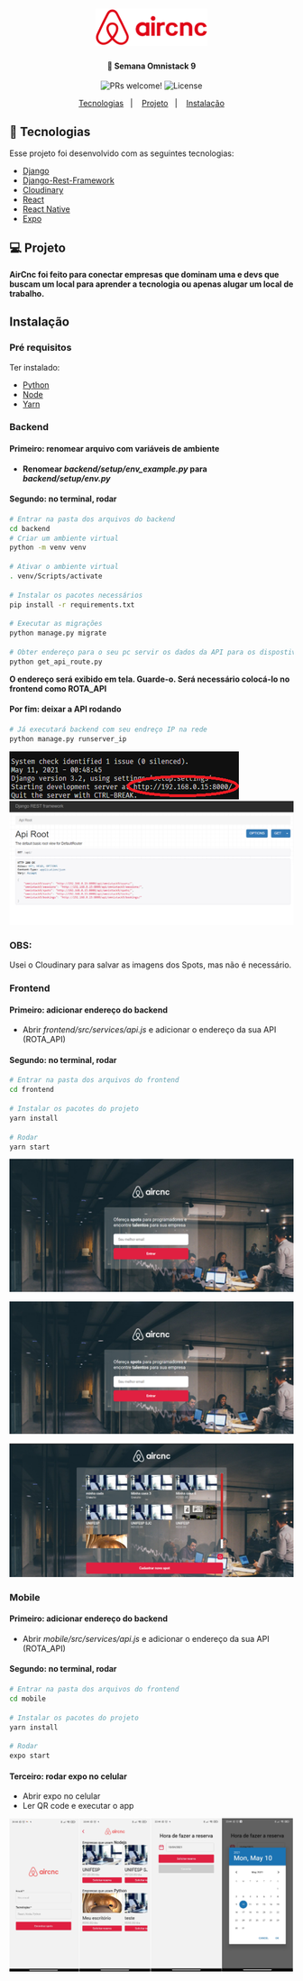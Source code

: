 <h1 align="center">
    <img alt="AirCnC" src="frontend/src/assets/logo-2.svg" width="200px" />
</h1>

<h4 align="center">
  🚀 Semana Omnistack 9
</h4>

<p align="center">
 <img src="https://img.shields.io/static/v1?label=PRs&message=welcome&color=7159c1&labelColor=000000" alt="PRs welcome!" />

  <img alt="License" src="https://img.shields.io/static/v1?label=license&message=MIT&color=7159c1&labelColor=000000">
</p>

<p align="center">
  <a href="#-tecnologias">Tecnologias</a>&nbsp;&nbsp;&nbsp;|&nbsp;&nbsp;&nbsp;
  <a href="#-projeto">Projeto</a>&nbsp;&nbsp;&nbsp;|&nbsp;&nbsp;&nbsp;
  <a href="#instalação">Instalação</a>
</p>


## 🚀 Tecnologias

Esse projeto foi desenvolvido com as seguintes tecnologias:

- [Django](https://www.djangoproject.com/)
- [Django-Rest-Framework](https://www.django-rest-framework.org/)
- [Cloudinary](https://cloudinary.com/)
- [React](https://reactjs.org)
- [React Native](https://facebook.github.io/react-native/)
- [Expo](https://expo.io/)

## 💻 Projeto
**AirCnc foi feito para conectar empresas que dominam uma e devs que buscam um local para aprender a tecnologia ou apenas alugar um local de trabalho.**

## Instalação
### Pré requisitos
Ter instalado:
- [Python](https://www.python.org/downloads/)
- [Node](https://nodejs.org/en/download/)
- [Yarn](https://classic.yarnpkg.com/en/docs/install/)

### Backend
#### Primeiro: renomear arquivo com variáveis de ambiente
-  **Renomear _backend/setup/env_example.py_ para _backend/setup/env.py_**

#### Segundo: no terminal, rodar
```sh
# Entrar na pasta dos arquivos do backend
cd backend
# Criar um ambiente virtual
python -m venv venv

# Ativar o ambiente virtual
. venv/Scripts/activate

# Instalar os pacotes necessários
pip install -r requirements.txt

# Executar as migrações
python manage.py migrate

# Obter endereço para o seu pc servir os dados da API para os dispostivos da sua rede
python get_api_route.py
```
**O endereço será exibido em tela. Guarde-o. Será necessário colocá-lo no frontend como ROTA_API**

#### Por fim: deixar a API rodando

```sh
# Já executará backend com seu endreço IP na rede
python manage.py runserver_ip
```

![API 0](/images/api_0.png?raw=true)
![API 1](/images/api_1.png?raw=true)

### OBS:
Usei o Cloudinary para salvar as imagens dos Spots, mas não é necessário.


### Frontend
#### Primeiro: adicionar endereço do backend
- Abrir *frontend/src/services/api.js* e adicionar o endereço da sua API (ROTA_API)

#### Segundo: no terminal, rodar
```sh
# Entrar na pasta dos arquivos do frontend
cd frontend

# Instalar os pacotes do projeto
yarn install

# Rodar
yarn start
```

![Web 1](/images/web_1.png?raw=true)

![Web 2](/images/web_1.png?raw=true)

![Web 3](/images/web_2.png?raw=true)

### Mobile
#### Primeiro: adicionar endereço do backend
- Abrir *mobile/src/services/api.js* e adicionar o endereço da sua API (ROTA_API)

#### Segundo: no terminal, rodar
```sh
# Entrar na pasta dos arquivos do frontend
cd mobile

# Instalar os pacotes do projeto
yarn install

# Rodar
expo start
```

#### Terceiro: rodar expo no celular
- Abrir expo no celular
- Ler QR code e executar o app


![Mobile 0](/images/mobile_0.png?raw=true)

